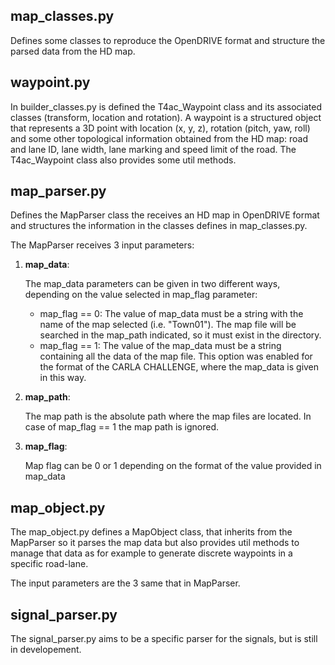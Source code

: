 ## map_classes.py
Defines some classes to reproduce the OpenDRIVE format and structure the parsed data from the HD map.

## waypoint.py
In builder_classes.py is defined the T4ac_Waypoint class and its associated classes (transform, location and rotation). A waypoint is a structured object that represents a 3D point with location (x, y, z), rotation (pitch, yaw, roll) and some other topological information obtained from the HD map: road and lane ID, lane width, lane marking and speed limit of the road. The T4ac_Waypoint class also provides some util methods.

## map_parser.py
Defines the MapParser class the receives an HD map in OpenDRIVE format and structures the information in the classes defines in map_classes.py. 

The MapParser receives 3 input parameters:

1. __map_data__:

    The map_data parameters can be given in two different ways, depending on the value selected in map_flag parameter:

    * map_flag == 0: The value of map_data must be a string with the name of the map selected (i.e. "Town01"). The map file will be searched in the map_path indicated, so it must exist in the directory.
    * map_flag == 1: The value of the map_data must be a string containing all the data of the map file. This option was enabled for the format of the CARLA CHALLENGE, where the map_data is given in this way.

2. __map_path__:

    The map path is the absolute path where the map files are located. In case of map_flag == 1 the map path is ignored. 

3. __map_flag__:

    Map flag can be 0 or 1 depending on the format of the value provided in map_data

## map_object.py
The map_object.py defines a MapObject class, that inherits from the MapParser so it parses the map data but also provides util methods to manage that data as for example to generate discrete waypoints in a specific road-lane.

The input parameters are the 3 same that in MapParser.


## signal_parser.py
The signal_parser.py aims to be a specific parser for the signals, but is still in developement.